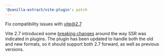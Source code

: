 ```yaml
---
'@vanilla-extract/vite-plugin': patch
---
```


Fix compatibility issues with vite@2.7

Vite 2.7 introduced some [breaking changes](https://github.com/vitejs/vite/blob/main/packages/vite/CHANGELOG.md#270-2021-12-07) around the way SSR was indicated in plugins.
The plugin has been updated to handle both the old and new formats, so it should support both 2.7 forward, as well as previous versions.